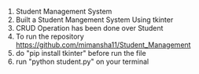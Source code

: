 1. Student Management System 
2. Built a Student Mangement System Using tkinter 
3. CRUD Operation has been done over Student 
4. To run the repository https://github.com/mimansha11/Student_Management
5. do "pip install tkinter" before run the file 
6. run "python student.py" on your terminal
